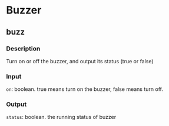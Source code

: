 Buzzer
======
## buzz

### Description

Turn on or off the buzzer, and output its status (true or false) 

### Input

`on`: boolean. true means turn on the buzzer, false means turn off.

### Output

`status`: boolean. the running status of buzzer